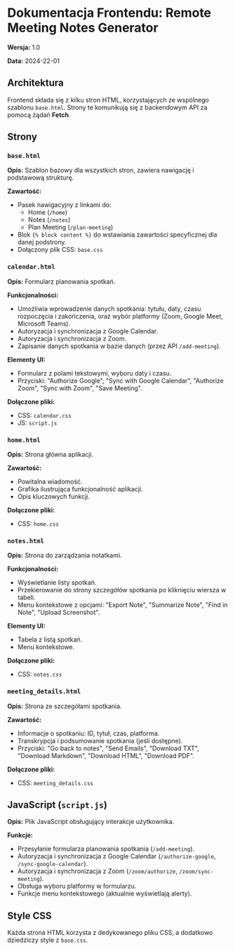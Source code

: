 # Dokumentacja Frontendu: Remote Meeting Notes Generator

**Wersja:** 1.0

**Data:** 2024-22-01

## Architektura

Frontend składa się z kilku stron HTML, korzystających ze wspólnego szablonu `base.html`.  Strony te komunikują się z backendowym API za pomocą żądań **Fetch**.

## Strony

### `base.html`

**Opis:** Szablon bazowy dla wszystkich stron, zawiera nawigację i podstawową strukturę.

**Zawartość:**

- Pasek nawigacyjny z linkami do:
    - Home (`/home`)
    - Notes (`/notes`)
    - Plan Meeting (`/plan-meeting`)
- Blok `{% block content %}` do wstawiania zawartości specyficznej dla danej podstrony.
- Dołączony plik CSS: `base.css`

### `calendar.html`

**Opis:** Formularz planowania spotkań.

**Funkcjonalności:**

- Umożliwia wprowadzenie danych spotkania: tytułu, daty, czasu rozpoczęcia i zakończenia, oraz wybór platformy (Zoom, Google Meet, Microsoft Teams).
- Autoryzacja i synchronizacja z Google Calendar.
- Autoryzacja i synchronizacja z Zoom.
- Zapisanie danych spotkania w bazie danych (przez API `/add-meeting`).

**Elementy UI:**

- Formularz z polami tekstowymi, wyboru daty i czasu.
- Przyciski: "Authorize Google", "Sync with Google Calendar", "Authorize Zoom", "Sync with Zoom", "Save Meeting".

**Dołączone pliki:**

- CSS: `calendar.css`
- JS: `script.js`

### `home.html`

**Opis:** Strona główna aplikacji.

**Zawartość:**

- Powitalna wiadomość.
- Grafika ilustrująca funkcjonalność aplikacji.
- Opis kluczowych funkcji.

**Dołączone pliki:**

- CSS: `home.css`

### `notes.html`

**Opis:** Strona do zarządzania notatkami.

**Funkcjonalności:**

- Wyświetlanie listy spotkań.
- Przekierowanie do strony szczegółów spotkania po kliknięciu wiersza w tabeli.
- Menu kontekstowe z opcjami: "Export Note", "Summarize Note", "Find in Note", "Upload Screenshot".

**Elementy UI:**

- Tabela z listą spotkań.
- Menu kontekstowe.

**Dołączone pliki:**

- CSS: `notes.css`

### `meeting_details.html`

**Opis:**  Strona ze szczegółami spotkania.

**Zawartość:**

- Informacje o spotkaniu: ID, tytuł, czas, platforma.
- Transkrypcja i podsumowanie spotkania (jeśli dostępne).
- Przyciski: "Go back to notes", "Send Emails", "Download TXT", "Download Markdown", "Download HTML", "Download PDF".

**Dołączone pliki:**

- CSS: `meeting_details.css`

## JavaScript (`script.js`)

**Opis:** Plik JavaScript obsługujący interakcje użytkownika.

**Funkcje:**

- Przesyłanie formularza planowania spotkania (`/add-meeting`).
- Autoryzacja i synchronizacja z Google Calendar (`/authorize-google`, `/sync-google-calendar`).
- Autoryzacja i synchronizacja z Zoom (`/zoom/authorize`, `/zoom/sync-meeting`).
- Obsługa wyboru platformy w formularzu.
- Funkcje menu kontekstowego (aktualnie wyświetlają alerty).

## Style CSS

Każda strona HTML korzysta z dedykowanego pliku CSS, a dodatkowo dziedziczy style z `base.css`.
